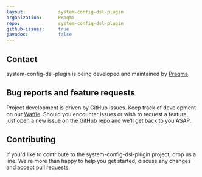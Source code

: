 ```yaml
---
layout:            system-config-dsl-plugin
organization:      Praqma
repo:              system-config-dsl-plugin
github-issues:     true
javadoc:           false
---
```


## Contact

system-config-dsl-plugin is being developed and maintained by [Praqma](http://www.praqma.com).

## Bug reports and feature requests

Project development is driven by GitHub issues. Keep track of development on our [Waffle](https://waffle.io/Praqma/system-config-dsl-plugin).
Should you encounter issues or wish to request a feature, just open a new issue on the GitHub repo and we'll get back to you ASAP.

## Contributing

If you'd like to contribute to the system-config-dsl-plugin project, drop us a line. We're more than happy to help you get started, discuss any changes and accept pull requests.
